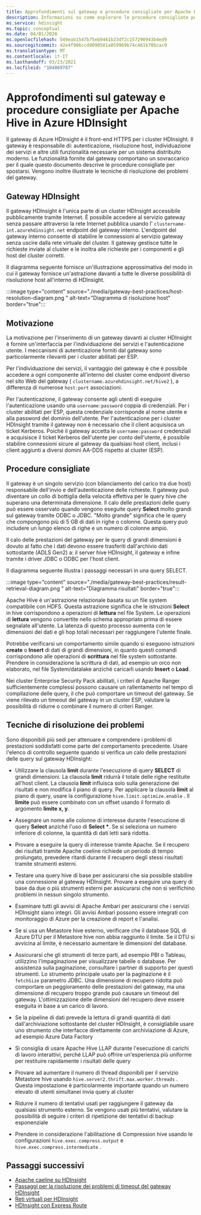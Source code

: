 ```yaml
---
title: Approfondimenti sul gateway e procedure consigliate per Apache Hive in Azure HDInsight
description: Informazioni su come esplorare le procedure consigliate per l'esecuzione di query hive sul gateway Azure HDInsight
ms.service: hdinsight
ms.topic: conceptual
ms.date: 04/01/2020
ms.openlocfilehash: 549eab1547b75eb9461b23df2c157290943b4ed9
ms.sourcegitcommit: 42e4f986ccd4090581a059969b74c461b70bcac0
ms.translationtype: MT
ms.contentlocale: it-IT
ms.lasthandoff: 03/23/2021
ms.locfileid: "104869787"
---
```

# <a name="gateway-deep-dive-and-best-practices-for-apache-hive-in-azure-hdinsight"></a>Approfondimenti sul gateway e procedure consigliate per Apache Hive in Azure HDInsight

Il gateway di Azure HDInsight è il front-end HTTPS per i cluster HDInsight. Il gateway è responsabile di: autenticazione, risoluzione host, individuazione dei servizi e altre utili funzionalità necessarie per un sistema distribuito moderno. Le funzionalità fornite dal gateway comportano un sovraccarico per il quale questo documento descrive le procedure consigliate per spostarsi. Vengono inoltre illustrate le tecniche di risoluzione dei problemi del gateway.

## <a name="the-hdinsight-gateway"></a>Gateway HDInsight

Il gateway HDInsight è l'unica parte di un cluster HDInsight accessibile pubblicamente tramite Internet. È possibile accedere al servizio gateway senza passare attraverso la rete Internet pubblica usando l' `clustername-int.azurehdinsight.net` endpoint del gateway interno. L'endpoint del gateway interno consente di stabilire le connessioni al servizio gateway senza uscire dalla rete virtuale del cluster. Il gateway gestisce tutte le richieste inviate al cluster e le inoltra alle richieste per i componenti e gli host del cluster corretti.

Il diagramma seguente fornisce un'illustrazione approssimativa del modo in cui il gateway fornisce un'astrazione davanti a tutte le diverse possibilità di risoluzione host all'interno di HDInsight.

:::image type="content" source="./media/gateway-best-practices/host-resolution-diagram.png " alt-text="Diagramma di risoluzione host" border="true":::

## <a name="motivation"></a>Motivazione

La motivazione per l'inserimento di un gateway davanti ai cluster HDInsight è fornire un'interfaccia per l'individuazione dei servizi e l'autenticazione utente. I meccanismi di autenticazione forniti dal gateway sono particolarmente rilevanti per i cluster abilitati per ESP.

Per l'individuazione dei servizi, il vantaggio del gateway è che è possibile accedere a ogni componente all'interno del cluster come endpoint diverso nel sito Web del gateway ( `clustername.azurehdinsight.net/hive2` ), a differenza di numerose `host:port` associazioni.

Per l'autenticazione, il gateway consente agli utenti di eseguire l'autenticazione usando una `username:password` coppia di credenziali. Per i cluster abilitati per ESP, questa credenziale corrisponde al nome utente e alla password del dominio dell'utente. Per l'autenticazione per i cluster HDInsight tramite il gateway non è necessario che il client acquisisca un ticket Kerberos. Poiché il gateway accetta le `username:password` credenziali e acquisisce il ticket Kerberos dell'utente per conto dell'utente, è possibile stabilire connessioni sicure al gateway da qualsiasi host client, inclusi i client aggiunti a diversi domini AA-DDS rispetto al cluster (ESP).

## <a name="best-practices"></a>Procedure consigliate

Il gateway è un singolo servizio (con bilanciamento del carico tra due host) responsabile dell'invio e dell'autenticazione delle richieste. Il gateway può diventare un collo di bottiglia della velocità effettiva per le query hive che superano una determinata dimensione. Il calo delle prestazioni delle query può essere osservato quando vengono eseguite query **Select** molto grandi sul gateway tramite ODBC o JDBC. "Molto grande" significa che le query che compongono più di 5 GB di dati in righe o colonne. Questa query può includere un lungo elenco di righe e un numero di colonne ampio.

Il calo delle prestazioni del gateway per le query di grandi dimensioni è dovuto al fatto che i dati devono essere trasferiti dall'archivio dati sottostante (ADLS Gen2) a: il server hive HDInsight, il gateway e infine tramite i driver JDBC o ODBC per l'host client.

Il diagramma seguente illustra i passaggi necessari in una query SELECT.

:::image type="content" source="./media/gateway-best-practices/result-retrieval-diagram.png " alt-text="Diagramma risultati" border="true":::

Apache Hive è un'astrazione relazionale basata su un file system compatibile con HDFS. Questa astrazione significa che le istruzioni **Select** in hive corrispondono a operazioni di **lettura** nel file System. Le operazioni di **lettura** vengono convertite nello schema appropriato prima di essere segnalate all'utente. La latenza di questo processo aumenta con le dimensioni dei dati e gli hop totali necessari per raggiungere l'utente finale.

Potrebbe verificarsi un comportamento simile quando si eseguono istruzioni **create** o **Insert** di dati di grandi dimensioni, in quanto questi comandi corrispondono alle operazioni di **scrittura** nel file system sottostante. Prendere in considerazione la scrittura di dati, ad esempio un orco non elaborato, nel file System/datalake anziché caricarli usando **Insert** o **Load**.

Nei cluster Enterprise Security Pack abilitati, i criteri di Apache Ranger sufficientemente complessi possono causare un rallentamento nel tempo di compilazione delle query, il che può comportare un timeout del gateway. Se viene rilevato un timeout del gateway in un cluster ESP, valutare la possibilità di ridurre o combinare il numero di criteri Ranger.

## <a name="troubleshooting-techniques"></a>Tecniche di risoluzione dei problemi

Sono disponibili più sedi per attenuare e comprendere i problemi di prestazioni soddisfatti come parte del comportamento precedente. Usare l'elenco di controllo seguente quando si verifica un calo delle prestazioni delle query sul gateway HDInsight:

* Utilizzare la clausola **limit** durante l'esecuzione di query **SELECT** di grandi dimensioni. La clausola **limit** ridurrà il totale delle righe restituite all'host client. La clausola **limit** influisca solo sulla generazione dei risultati e non modifica il piano di query. Per applicare la clausola **limit** al piano di query, usare la configurazione `hive.limit.optimize.enable` . Il **limite** può essere combinato con un offset usando il formato di argomento **limite x, y**.

* Assegnare un nome alle colonne di interesse durante l'esecuzione di query **Select** anziché l'uso di **Select \***. Se si seleziona un numero inferiore di colonne, la quantità di dati letti sarà ridotta.

* Provare a eseguire la query di interesse tramite Apache. Se il recupero dei risultati tramite Apache coeline richiede un periodo di tempo prolungato, prevedere ritardi durante il recupero degli stessi risultati tramite strumenti esterni.

* Testare una query hive di base per assicurarsi che sia possibile stabilire una connessione al gateway HDInsight. Provare a eseguire una query di base da due o più strumenti esterni per assicurarsi che non si verifichino problemi in nessun singolo strumento.

* Esaminare tutti gli avvisi di Apache Ambari per assicurarsi che i servizi HDInsight siano integri. Gli avvisi Ambari possono essere integrati con monitoraggio di Azure per la creazione di report e l'analisi.

* Se si usa un Metastore hive esterno, verificare che il database SQL di Azure DTU per il Metastore hive non abbia raggiunto il limite. Se il DTU si avvicina al limite, è necessario aumentare le dimensioni del database.

* Assicurarsi che gli strumenti di terze parti, ad esempio PBI o Tableau, utilizzino l'impaginazione per visualizzare tabelle o database. Per assistenza sulla paginazione, consultare i partner di supporto per questi strumenti. Lo strumento principale usato per la paginazione è il `fetchSize` parametro JDBC. Una dimensione di recupero ridotta può comportare un peggioramento delle prestazioni del gateway, ma una dimensione di recupero troppo grande può causare un timeout del gateway. L'ottimizzazione delle dimensioni del recupero deve essere eseguita in base a un carico di lavoro.

* Se la pipeline di dati prevede la lettura di grandi quantità di dati dall'archiviazione sottostante del cluster HDInsight, è consigliabile usare uno strumento che interfacce direttamente con archiviazione di Azure, ad esempio Azure Data Factory

* Si consiglia di usare Apache Hive LLAP durante l'esecuzione di carichi di lavoro interattivi, perché LLAP può offrire un'esperienza più uniforme per restituire rapidamente i risultati delle query

* Provare ad aumentare il numero di thread disponibili per il servizio Metastore hive usando `hive.server2.thrift.max.worker.threads` . Questa impostazione è particolarmente importante quando un numero elevato di utenti simultanei invia query al cluster

* Ridurre il numero di tentativi usati per raggiungere il gateway da qualsiasi strumento esterno. Se vengono usati più tentativi, valutare la possibilità di seguire i criteri di ripetizione dei tentativi di backup esponenziale

* Prendere in considerazione l'abilitazione di Compression hive usando le configurazioni `hive.exec.compress.output` e `hive.exec.compress.intermediate` .

## <a name="next-steps"></a>Passaggi successivi

* [Apache caeline su HDInsight](../hadoop/apache-hadoop-use-hive-beeline.md)
* [Passaggi per la risoluzione dei problemi di timeout del gateway HDInsight](./troubleshoot-gateway-timeout.md)
* [Reti virtuali per HDInsight](../hdinsight-plan-virtual-network-deployment.md)
* [HDInsight con Express Route](../connect-on-premises-network.md)